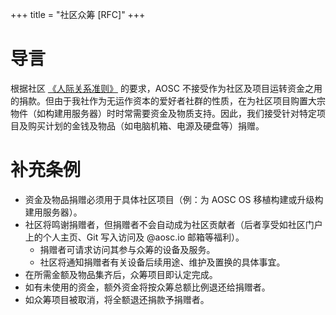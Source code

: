 +++
title = "社区众筹 [RFC]"
+++

# 导言

根据社区 [《人际关系准则》](@/community/guidelines.md) 的要求，AOSC 不接受作为社区及项目运转资金之用的捐款。但由于我社作为无运作资本的爱好者社群的性质，在为社区项目购置大宗物件（如构建用服务器）时时常需要资金及物质支持。因此，我们接受针对特定项目及购买计划的金钱及物品（如电脑机箱、电源及硬盘等）捐赠。

# 补充条例

+ 资金及物品捐赠必须用于具体社区项目（例：为 AOSC OS 移植构建或升级构建用服务器）。
+ 社区将鸣谢捐赠者，但捐赠者不会自动成为社区贡献者（后者享受如社区门户上的个人主页、Git 写入访问及 @aosc.io 邮箱等福利）。
    - 捐赠者可请求访问其参与众筹的设备及服务。
    - 社区将通知捐赠者有关设备后续用途、维护及置换的具体事宜。
+ 在所需金额及物品集齐后，众筹项目即认定完成。
+ 如有未使用的资金，额外资金将按众筹总额比例退还给捐赠者。
+ 如众筹项目被取消，将全额退还捐款予捐赠者。
